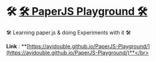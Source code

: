# 🛠 **[🛠 PaperJS Playground 🛠](https://ayidouble.github.io/PaperJS-Playground/)** 
🛠 Learning paper.js &amp; doing Experiments with it 🛠

**Link** : **[https://ayidouble.github.io/PaperJS-Playground/](https://ayidouble.github.io/PaperJS-Playground/)**</br>
